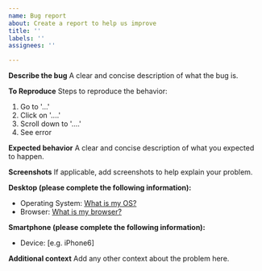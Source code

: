 ```yaml
---
name: Bug report
about: Create a report to help us improve
title: ''
labels: ''
assignees: ''

---
```


**Describe the bug**
A clear and concise description of what the bug is.

**To Reproduce**
Steps to reproduce the behavior:
1. Go to '...'
2. Click on '....'
3. Scroll down to '....'
4. See error

**Expected behavior**
A clear and concise description of what you expected to happen.

**Screenshots**
If applicable, add screenshots to help explain your problem.

**Desktop (please complete the following information):**
 - Operating System: [What is my OS?](https://whatsmyos.com/)
 - Browser: [What is my browser?](https://www.whatismybrowser.com/)

**Smartphone (please complete the following information):**
 - Device: [e.g. iPhone6]

**Additional context**
Add any other context about the problem here.
